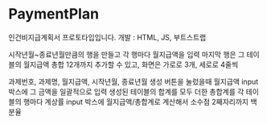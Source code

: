 # PaymentPlan
인건비지급계획서 프로토타입입니다.
개발 : HTML, JS, 부트스트랩

시작년월~종료년월만큼의 행을 만들고 각 행마다 월지급액을 입력
마지막 행은 그 테이블의 월지급액 총합
12개까지 추가할 수 있고, 화면은 가로로 3개, 세로로 4줄씩

과제번호, 과제명, 월지급액, 시작년월, 종료년월
생성 버튼을 눌렀을때 월지급액 input 박스에 그 금액을 일괄적으로 입력
생성된 테이블의 합계를 모두 더한 총합계를 각 테이블의 행마다 계상률 input 박스에 월지급액/총합계로 계산해서 소수점 2째자리까지 백분율
